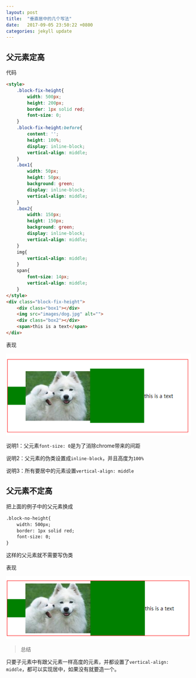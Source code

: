 ```yaml
---
layout: post
title:  "垂直居中的几个写法"
date:   2017-09-05 23:50:22 +0800
categories: jekyll update
---
```


## 父元素定高

代码

```html
<style>
    .block-fix-height{
        width: 500px;
        height: 200px;
        border: 1px solid red;
        font-size: 0;
    }
    .block-fix-height:before{
        content: '';
        height: 100%;
        display: inline-block;
        vertical-align: middle;
    }
    .box1{
        width: 50px;
        height: 50px;
        background: green;
        display: inline-block;
        vertical-align: middle;
    }
    .box2{
        width: 150px;
        height: 150px;
        background: green;
        display: inline-block;
        vertical-align: middle;
    }
    img{
        vertical-align: middle;
    }
    span{
        font-size: 14px;
        vertical-align: middle;
    }
</style>
<div class="block-fix-height">
    <div class="box1"></div>
    <img src="images/dog.jpg" alt="">
    <div class="box2"></div>
    <span>this is a text</span>
</div>
```

表现

![](/assets/images/2017-09-05/fix-height.png)

说明1：父元素`font-size: 0`是为了消除chrome带来的间距

说明2：父元素的伪类设置成`inline-block`，并且高度为`100%`

说明3：所有要居中的元素设置`vertical-align: middle`


## 父元素不定高

把上面的例子中的父元素换成

```html
.block-no-height{
    width: 500px;
    border: 1px solid red;
    font-size: 0;
}
```

这样的父元素就不需要写伪类

表现

![](/assets/images/2017-09-05/no-height.png)

> 总结

只要子元素中有跟父元素一样高度的元素，并都设置了`vertical-align: middle`，都可以实现居中，如果没有就要造一个。


